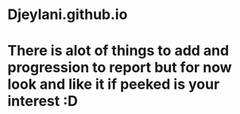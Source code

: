 # Djeylani.github.io
# There is alot of things to add and progression to report but for now look and like it if peeked is your interest :D
